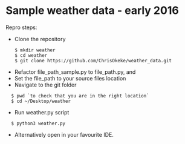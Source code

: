 # Sample weather data - early 2016

Repro steps:

* Clone the repository
  ```
  $ mkdir weather
  $ cd weather
  $ git clone https://github.com/ChrisOkeke/weather_data.git
  ```
* Refactor file_path_sample.py to file_path.py, and
* Set the file_path to your source files location
* Navigate to the git folder
```
  $ pwd `to check that you are in the right location`
  $ cd ~/Desktop/weather
```
* Run weather.py script
```
  $ python3 weather.py
```
* Alternatively open in your favourite IDE.